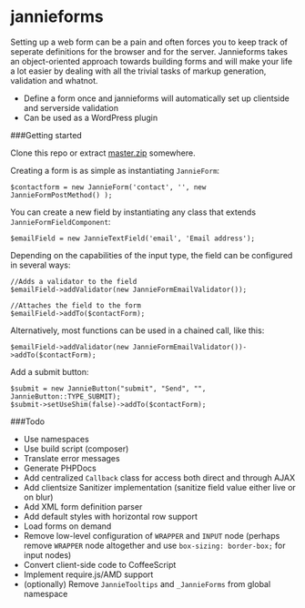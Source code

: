 jannieforms
===========

Setting up a web form can be a pain and often forces you to keep track of seperate definitions for the browser and for the server. Jannieforms takes an object-oriented approach towards building forms and will make your life a lot easier by dealing with all the trivial tasks of markup generation, validation and whatnot.

 - Define a form once and jannieforms will automatically set up clientside and serverside validation
 - Can be used as a WordPress plugin

###Getting started

Clone this repo or extract [master.zip](https://github.com/jmversteeg/jannieforms/archive/master.zip) somewhere.

Creating a form is as simple as instantiating `JannieForm`:

    $contactform = new JannieForm('contact', '', new JannieFormPostMethod() );

You can create a new field by instantiating any class that extends `JannieFormFieldComponent`:

    $emailField = new JannieTextField('email', 'Email address');

Depending on the capabilities of the input type, the field can be configured in several ways:

    //Adds a validator to the field
    $emailField->addValidator(new JannieFormEmailValidator());
    
    //Attaches the field to the form
    $emailField->addTo($contactForm);

Alternatively, most functions can be used in a chained call, like this:

    $emailField->addValidator(new JannieFormEmailValidator())->addTo($contactForm);

Add a submit button:

    $submit = new JannieButton("submit", "Send", "", JannieButton::TYPE_SUBMIT);
    $submit->setUseShim(false)->addTo($contactForm);

###Todo

 - Use namespaces
 - Use build script (composer)
 - Translate error messages
 - Generate PHPDocs
 - Add centralized `Callback` class for access both direct and through AJAX
 - Add clientsize Sanitizer implementation (sanitize field value either live or on blur)
 - Add XML form definition parser
 - Add default styles with horizontal row support
 - Load forms on demand
 - Remove low-level configuration of `WRAPPER` and `INPUT` node (perhaps remove `WRAPPER` node altogether and use `box-sizing: border-box;` for input nodes)
 - Convert client-side code to CoffeeScript
 - Implement require.js/AMD support
 - (optionally) Remove `JannieTooltips` and `_JannieForms` from global namespace
